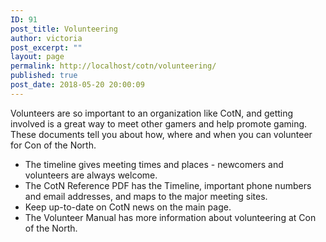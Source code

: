 ```yaml
---
ID: 91
post_title: Volunteering
author: victoria
post_excerpt: ""
layout: page
permalink: http://localhost/cotn/volunteering/
published: true
post_date: 2018-05-20 20:00:09
---
```

Volunteers are so important to an organization like CotN, and getting involved is a great way to meet other gamers and help promote gaming. These documents tell you about how, where and when you can volunteer for Con of the North. 
*   The timeline gives meeting times and places - newcomers and volunteers are always welcome.
*   The CotN Reference PDF has the Timeline, important phone numbers and email addresses, and maps to the major meeting sites.
*   Keep up-to-date on CotN news on the main page.
*   The Volunteer Manual has more information about volunteering at Con of the North.